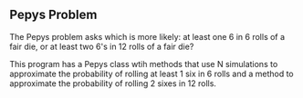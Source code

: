 ## Pepys Problem
The Pepys problem asks which is more likely: at least one 6 in 6 rolls of a fair die, or at least two 6's in 12 rolls of a fair die?
  
This program has a Pepys class wtih methods that use N simulations to approximate the probability of rolling at least 1 six in 6 rolls and a method to approximate the probability of rolling 2 sixes in 12 rolls.
